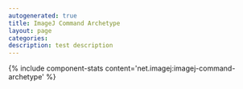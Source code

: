 ```yaml
---
autogenerated: true
title: ImageJ Command Archetype
layout: page
categories: 
description: test description
---
```


{% include component-stats content='net.imagej:imagej-command-archetype' %}
